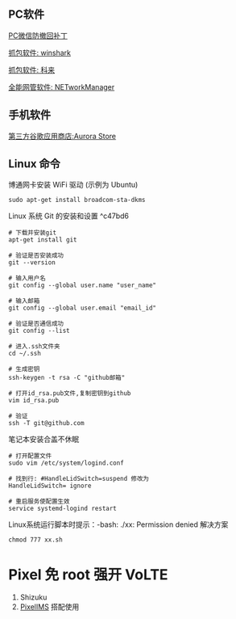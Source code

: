 
## PC软件
[PC微信防撤回补丁]( https://github.com/huiyadanli/RevokeMsgPatcher )

[抓包软件: winshark](https://www.wireshark.org/)

[抓包软件: 科来](https://www.colasoft.com.cn/)

[全能网管软件: NETworkManager](https://github.com/BornToBeRoot/NETworkManager)


## 手机软件
[第三方谷歌应用商店:Aurora Store](https://auroraoss.com/)


## Linux 命令

博通网卡安装 WiFi 驱动 (示例为 Ubuntu)
```shell
sudo apt-get install broadcom-sta-dkms
```

Linux 系统 Git 的安装和设置 ^c47bd6
```shell
# 下载并安装git
apt-get install git

# 验证是否安装成功
git --version

# 输入用户名
git config --global user.name "user_name"

# 输入邮箱
git config --global user.email "email_id"

# 验证是否通信成功
git config --list

# 进入.ssh文件夹
cd ~/.ssh

# 生成密钥
ssh-keygen -t rsa -C "github邮箱"

# 打开id_rsa.pub文件,复制密钥到github
vim id_rsa.pub

# 验证
ssh -T git@github.com

```

笔记本安装合盖不休眠
```shell
# 打开配置文件
sudo vim /etc/system/logind.conf

# 找到行: #HandleLidSwitch=suspend 修改为
HandleLidSwitch= ignore

# 重启服务使配置生效
service systemd-logind restart
```

Linux系统运行脚本时提示：-bash: ./xx: Permission denied 解决方案
```shell
chmod 777 xx.sh
```
# Pixel 免 root 强开 VoLTE
1. Shizuku
2. [PixelIMS](https://github.com/kyujin-cho/pixel-volte-patch/blob/main/README.en.md) 搭配使用 

